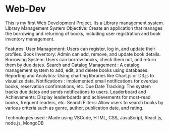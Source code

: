 # Web-Dev
This is my first Web Development Project.
Its a Library management system.
 Library Management System
Objective: Create an application that manages the borrowing and returning of books, including user registration and book inventory management.

Features:
User Management: Users can register, log in, and update their profiles.
Book Inventory: Admin can add, remove, and update book details.
Borrowing System: Users can borrow books, check them out, and return them by due dates.
Search and Catalog Management : A catalog management system to add, edit, and delete books using databases. 
Reporting and Analytics: Using charting libraries like Chart.js or D3.js to visualize data.
Notifications : Implemented email notifications for overdue books, reservation confirmations, etc.
Due Date Tracking: The system tracks due dates and sends notifications to users.
Leaderboard and Achievements: Display leaderboards and achievements for most-read books, frequent readers, etc.
Search Filters: Allow users to search books by various criteria such as genre, author, publication date, and rating.



Technologies used : Made using VSCode, HTML, CSS, JavaScript, React.js, node.js, MongoDB
